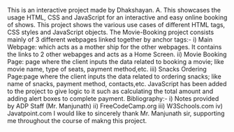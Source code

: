 This is an interactive project made by Dhakshayan. A.
This showcases the usage HTML, CSS and JavaScript for an interactive and easy online booking of shows.
This project shows the various use cases of different HTML tags, CSS styles and JavaScript objects.
The Movie-Booking project consists mainly of 3 different webpages linked together by anchor tags:-
      i) Main Webpage: which acts as a mother ship for the other webpages. It contains the links to 2 other webapges and acts as a Home Screen.
      ii) Movie Booking Page: page where the client inputs the data related to booking a movie; like movie name, type of seats, payment method,etc.
      iii) Snacks Ordering Page:page where the client inputs the data related to ordering snacks; like name of snacks, payment method, contacts,etc.
JavaScript has been added to the project to give logic to it such as calculating the total amount and adding alert boxes to complete payment.
Bibliography:-
      i) Notes provided by ADP Staff (Mr. Manjunath)
      ii) FreeCodeCamp.org
      iii) W3Schools.com
      iv) Javatpoint.com
I would like to sincerely thank Mr. Manjunath sir, supporting me throughout the course of makng this project.
      
